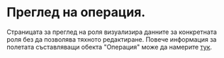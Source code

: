 # Преглед на операция.
Страницата за преглед на роля визуализира данните за конкретната роля без да позволява тяхното редактиране.
Повече информация за полетата съставляващи обекта "Операция" може да намерите [тук](admin/help/OperationsSettingsGridNew.md).